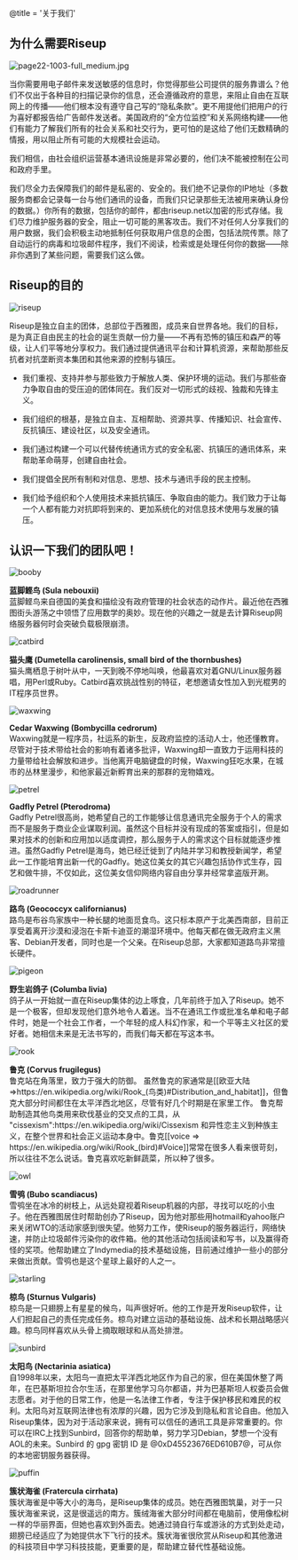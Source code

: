 @title = '关于我们'

## 为什么需要Riseup

<p class="pull-right"><img class="image-right" src="/about-us/img/page22-1003-full_medium.jpg" alt="page22-1003-full_medium.jpg"></p>

当你需要用电子邮件来发送敏感的信息时，你觉得那些公司提供的服务靠谱么？他们不仅出于各种目的扫描记录你的信息，还会遵循政府的意思，来阻止自由在互联网上的传播——他们根本没有遵守自己写的“隐私条款”。更不用提他们把用户的行为喜好都报告给广告邮件发送者。美国政府的“全方位监控”和关系网络构建——他们有能力了解我们所有的社会关系和社交行为，更可怕的是这给了他们无数精确的情报，用以阻止所有可能的大规模社会运动。

我们相信，由社会组织运营基本通讯设施是非常必要的，他们决不能被控制在公司和政府手里。

我们尽全力去保障我们的邮件是私密的、安全的。我们绝不记录你的IP地址（多数服务商都会记录每一台与他们通讯的设备，而我们只记录那些无法被用来确认身份的数据。）你所有的数据，包括你的邮件，都由riseup.net以加密的形式存储。我们尽力维护服务器的安全，阻止一切可能的黑客攻击。我们不对任何人分享我们的用户数据，我们会积极主动地抵制任何获取用户信息的企图，包括法院传票。除了自动运行的病毒和垃圾邮件程序，我们不阅读，检索或是处理任何你的数据——除非你遇到了某些问题，需要我们这么做。

##  Riseup的目的

<p class="pull-right"><img class="image-right" src="/about-us/img/riseup-yellow.gif" alt="riseup"></p>

Riseup是独立自主的团体，总部位于西雅图，成员来自世界各地。我们的目标，是为真正自由民主的社会的诞生贡献一份力量——不再有恐怖的镇压和森严的等级，让人们平等地分享权力。我们通过提供通讯平台和计算机资源，来帮助那些反抗者对抗垄断资本集团和其他来源的控制与镇压。

* 我们重视、支持并参与那些致力于解放人类、保护环境的运动。我们与那些奋力争取自由的受压迫的团体同在。我们反对一切形式的歧视、独裁和先锋主义。

* 我们组织的根基，是独立自主、互相帮助、资源共享、传播知识、社会宣传、反抗镇压、建设社区，以及安全通讯。

* 我们通过构建一个可以代替传统通讯方式的安全私密、抗镇压的通讯体系，来帮助革命萌芽，创建自由社会。

* 我们提倡全民所有制和对信息、思想、技术与通讯手段的民主控制。

* 我们给予组织和个人使用技术来抵抗镇压、争取自由的能力。我们致力于让每一个人都有能力对抗即将到来的、更加系统化的对信息技术使用与发展的镇压。

##  认识一下我们的团队吧！

<div class="row">

<p class="col-md-1"><img src="/about-us/img/booby.jpg" alt="booby"></p>

<p class="col-md-11"><strong>蓝脚鲣鸟 (Sula nebouxii)</strong><br>
蓝脚鲣鸟来自德国的美食和描绘没有政府管理的社会状态的动作片。最近他在西雅图街头游荡之中领悟了应用数学的奥妙。现在他的兴趣之一就是去计算Riseup网络服务器何时会突破负载极限崩溃。

</div>
<div class="row">

<p class="col-md-1"><img src="/about-us/img/catbird.png" alt="catbird"></p>

<p class="col-md-11"><strong>猫头鹰 (Dumetella carolinensis, small bird of the thornbushes)</strong><br>
猫头鹰栖息于树叶从中，一天到晚不停地叫唤，他最喜欢对着GNU/Linux服务器唱，用Perl或Ruby。Catbird喜欢挑战性别的特征，老想邀请女性加入到光棍男的IT程序员世界。

</div>
<div class="row">

<p class="col-md-1"><img src="/about-us/img/waxwing.jpg" alt="waxwing"></p>

<p class="col-md-11"><strong>Cedar Waxwing (Bombycilla cedrorum)</strong><br>
Waxwing就是一程序员，社运系的新生，反政府监控的活动人士，他还懂教育。尽管对于技术带给社会的影响有着诸多批评，Waxwing却一直致力于运用科技的力量带给社会解放和进步。当他离开电脑键盘的时候，Waxwing狂吃水果，在城市的丛林里漫步，和他家最近新孵育出来的那群的宠物嬉戏。

</div>
<div class="row">

<p class="col-md-1"><img src="/about-us/img/petrel.jpg" alt="petrel"></p>

<p class="col-md-11"><strong>Gadfly Petrel (Pterodroma)</strong><br>
Gadfly Petrel很高尚，她希望自己的工作能够让信息通讯完全服务于个人的需求而不是服务于商业企业谋取利润。虽然这个目标并没有现成的答案或指引，但是如果对技术的创新和应用加以适度调控，那么服务于人的需求这个目标就能逐步推进。虽然Gadfly Petrel是海鸟，她已经迁徙到了内陆并学习和教授新闻学，希望此一工作能培育出新一代的Gadfly。她这位美女的其它兴趣包括协作式生存，园艺和做牛排，不仅如此，这位美女信仰网络内容自由分享并经常拿盗版开涮。

</div>
<div class="row">

<p class="col-md-1"><img src="/about-us/img/roadrunner.jpg" alt="roadrunner"></p>

<p class="col-md-11"><strong>路鸟 (Geococcyx californianus)</strong><br>
路鸟是布谷鸟家族中一种长腿的地面觅食鸟。这只标本原产于北美西南部，目前正享受着离开沙漠和浸泡在卡斯卡迪亚的潮湿环境中。他每天都在做无政府主义黑客、Debian开发者，同时也是一个父亲。在Riseup总部，大家都知道路鸟非常擅长硬件。

</div>
<div class="row">

<p class="col-md-1"><img src="/about-us/img/pigeon.png" alt="pigeon"></p>

<p class="col-md-11"><strong>野生岩鸽子 (Columba livia)</strong><br>
鸽子从一开始就一直在Riseup集体的边上啄食，几年前终于加入了Riseup。她不是一个极客，但却发现他们意外地令人着迷。当不在通讯工作或批准名单和电子邮件时，她是一个社会工作者，一个年轻的成人科幻作家，和一个平等主义社区的爱好者。她相信未来是无法书写的，而我们每天都在写这本书。

</div>
<div class="row">

<p class="col-md-1"><img src="/about-us/img/rook.png" alt="rook"></p>

<p class="col-md-11"><strong>鲁克 (Corvus frugilegus)</strong><br>
鲁克站在角落里，致力于强大的防御。 虽然鲁克的家通常是[[欧亚大陆=>https://en.wikipedia.org/wiki/Rook_(鸟类)#Distribution_and_habitat]]，但鲁克大部分时间都住在太平洋西北地区，尽管有好几个时期是在家里工作。 鲁克帮助制造其他鸟类用来砍伐基业的交叉点的工具，从 "cissexism":https://en.wikipedia.org/wiki/Cissexism 和异性恋主义到种族主义，在整个世界和社会正义运动本身中。鲁克[[voice => https://en.wikipedia.org/wiki/Rook_(bird)#Voice]]常常在很多人看来很苛刻，所以往往不怎么说话。鲁克喜欢吃新鲜蔬菜，所以种了很多。

</div>
<div class="row">

<p class="col-md-1"><img src="/about-us/img/owl.jpg" alt="owl"></p>

<p class="col-md-11"><strong>雪鸮 (Bubo scandiacus)</strong><br>
雪鸮坐在冰冷的树枝上，从远处窥视着Riseup机器的内部，寻找可以吃的小虫子。他在西雅图居住时帮助创办了Riseup，因为他对那些用hotmail和yahoo账户来关闭WTO的活动家感到很失望。他努力工作，使Riseup的服务器运行，网络快速，并防止垃圾邮件污染你的收件箱。他的其他活动包括阅读和写书，以及赢得奇怪的奖项。他帮助建立了Indymedia的技术基础设施，目前通过维护一些小的部分来做出贡献。雪鸮也是这个星球上最好的人之一。

</div>
<div class="row">

<p class="col-md-1"><img src="/about-us/img/starling.png" alt="starling"></p>

<p class="col-md-11"><strong>椋鸟 (Sturnus Vulgaris)</strong><br>
椋鸟是一只翅膀上有星星的候鸟，叫声很好听。他的工作是开发Riseup软件，让人们担起自己的责任完成任务。椋鸟对建立运动的基础设施、战术和长期战略感兴趣。椋鸟同样喜欢从头骨上摘取眼球和从高处排泄。

</div>
<div class="row">

<p class="col-md-1"><img src="/about-us/img/sunbird.jpg" alt="sunbird"></p>

<p class="col-md-11"><strong>太阳鸟 (Nectarinia asiatica)</strong><br>
自1998年以来，太阳鸟一直把太平洋西北地区作为自己的家，但在美国休整了两年，在巴基斯坦拉合尔生活，在那里他学习乌尔都语，并为巴基斯坦人权委员会做志愿者。对于他的日常工作，他是一名法律工作者，专注于保护移民和难民的权利。太阳鸟对互联网法律也有浓厚的兴趣，因为它涉及到隐私和言论自由。他加入Riseup集体，因为对于活动家来说，拥有可以信任的通讯工具是非常重要的。你可以在IRC上找到Sunbird，回答你的帮助单，努力学习Debian，梦想一个没有AOL的未来。Sunbird 的 gpg 密钥 ID 是 @0xD45523676ED610B7@，可从你的本地密钥服务器获得。

</div>
<div class="row">

<p class="col-md-1"><img src="/about-us/img/puffin.jpg" alt="puffin"></p>

<p class="col-md-11"><strong>簇状海雀 (Fratercula cirrhata)</strong><br>
簇状海雀是中等大小的海鸟，是Riseup集体的成员。她在西雅图筑巢，对于一只簇状海雀来说，这是很遥远的南方。簇绒海雀大部分时间都在电脑前，使用像松树一样的华丽界面，但她也喜欢到外面去。她通过骑自行车或游泳的方式到处走动，翅膀已经适应了为她提供水下飞行的技术。簇状海雀很欣赏从Riseup和其他激进的科技项目中学习科技技能，更重要的是，帮助建立替代性基础设施。

</div>